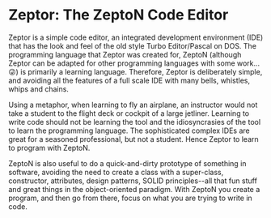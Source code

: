# Zeptor: The ZeptoN Code Editor

Zeptor is a simple code editor, an integrated development environment (IDE) that has the look and feel of the old style Turbo Editor/Pascal on DOS. The programming language that Zeptor was created for, ZeptoN (although Zeptor can be adapted for other programming languages with some work...😜) is primarily a learning language. Therefore, Zeptor is deliberately simple, and avoiding all the features of a full scale IDE with many bells, whistles, whips and chains.

Using a metaphor, when learning to fly an airplane, an instructor would not take a student to the flight deck or cockpit of a large jetliner. Learning to write code should not be learning the tool and the idiosyncrasies of the tool to learn the programming language. The sophisticated complex IDEs are great for a seasoned professional, but not a student. Hence Zeptor to learn to program with ZeptoN. 

ZeptoN is also useful to do a quick-and-dirty prototype of something in software, avoiding the need to create a class with a super-class, constructor, attributes, design patterns, SOLID principles--all that fun stuff and great things in the object-oriented paradigm. With ZeptoN you create a program, and then go from there, focus on what you are trying to write in code.

